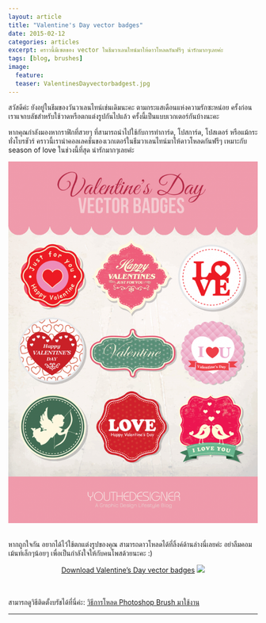 ```yaml
---
layout: article
title: "Valentine's Day vector badges"
date: 2015-02-12
categories: articles
excerpt: คราวนี้มีเซตของ vector ในธีมวาเลนไทน์มาให้ดาวโหลดกันฟรีๆ น่ารักมากๆเลยค่ะ
tags: [blog, brushes]
image:
  feature: 
  teaser: ValentinesDayvectorbadgest.jpg
---
```


สวัสดีค่ะ ยังอยู่ในธีมของวันวาเลนไทน์เช่นเดิมนะคะ ตามกระแสเดือนแห่งความรักซะหน่อย ครั้งก่อนเราแจกบลัชสำหรับใช้วาดหรือตกแต่งรูปกันไปแล้ว ครั้งนี้เป็นแบบเวกเตอร์กันบ้างนะคะ

หากคุณกำลังมองหากราฟิกที่สวยๆ ที่สามารถนำไปใช้กับการทำการ์ด, โปสการ์ด, โปสเตอร์ หรือแม้กระทั่งโบรชัวร์ คราวนี้เรานำคอลเลคชั่นของเวกเตอร์ในธีมวาเลนไทน์มาให้ดาวโหลดกันฟรีๆ เหมาะกับ season of love ในช่วงนี้ที่สุด น่ารักมากๆเลยค่ะ 


<center><a href="http://www.youthedesigner.com/freebies/9-free-valentines-day-vector-badges/" target="_blank"><img src="https://github.com/elapaint/elapaint.github.io/blob/master/images/ValentinesDayvectorbadges.png?raw=true"></a></center>
<br>



หากถูกใจกัน อยากได้ไว้ใช้ตกแต่งรูปของคุณ สามารถดาวโหลดได้ที่ลิ้งค์ด้านล่างนี่เลยค่ะ 
อย่าลืมคอมเม้นท์เล็กๆน้อยๆ เพื่อเป็นกำลังใจให้กับคนโพสด้วยนะคะ :)

<center> <a href="http://www.4shared.com/zip/j8Ja1fjnba/Free-Valentines-Day-Vector-Bad.html" target="_blank">Download Valentine’s Day vector badges</a> <img src="http://i736.photobucket.com/albums/xx9/Cutieberries/My%20Blog/Mini%20icon/e3d8da886eb4e74eb40d600e79fcaab4.gif"></center>


<br><br>
สามารถดูวิธีติดตั้งบรัชได้ที่นี่ค่ะ: <a href="http://elapaint.github.io//articles/how-to-install-brush/" target="_blank">วิธีการโหลด Photoshop Brush มาใช้งาน</a>

----------


<div class="fb-comments" data-href="http://www.elapaint.com//articles/Valentines-Day-vector-badges/" data-numposts="5" data-colorscheme="light"></div>

<div id="fb-root"></div>
<script>(function(d, s, id) {
  var js, fjs = d.getElementsByTagName(s)[0];
  if (d.getElementById(id)) return;
  js = d.createElement(s); js.id = id;
  js.src = "//connect.facebook.net/en_US/sdk.js#xfbml=1&version=v2.0";
  fjs.parentNode.insertBefore(js, fjs);
}(document, 'script', 'facebook-jssdk'));</script>

<div class="fb-like" data-href="http://www.elapaint.com//articles/line-brush/" data-layout="standard" data-action="like" data-show-faces="true" data-share="false"></div>